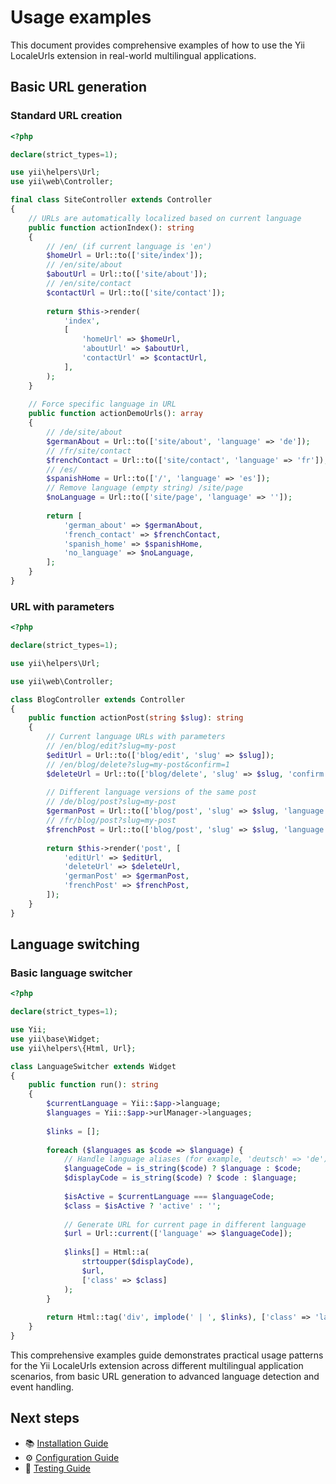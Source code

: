# Usage examples

This document provides comprehensive examples of how to use the Yii LocaleUrls extension in real-world multilingual 
applications.

## Basic URL generation

### Standard URL creation

```php
<?php

declare(strict_types=1);

use yii\helpers\Url;
use yii\web\Controller;

final class SiteController extends Controller
{
    // URLs are automatically localized based on current language
    public function actionIndex(): string
    {
        // /en/ (if current language is 'en')
        $homeUrl = Url::to(['site/index']); 
        // /en/site/about
        $aboutUrl = Url::to(['site/about']); 
        // /en/site/contact
        $contactUrl = Url::to(['site/contact']);
        
        return $this->render(
            'index', 
            [
                'homeUrl' => $homeUrl,
                'aboutUrl' => $aboutUrl,
                'contactUrl' => $contactUrl,
            ],
        );
    }
    
    // Force specific language in URL    
    public function actionDemoUrls(): array
    {
        // /de/site/about
        $germanAbout = Url::to(['site/about', 'language' => 'de']); 
        // /fr/site/contact
        $frenchContact = Url::to(['site/contact', 'language' => 'fr']);
        // /es/
        $spanishHome = Url::to(['/', 'language' => 'es']); 
        // Remove language (empty string) /site/page
        $noLanguage = Url::to(['site/page', 'language' => '']);
        
        return [
            'german_about' => $germanAbout,
            'french_contact' => $frenchContact,
            'spanish_home' => $spanishHome,
            'no_language' => $noLanguage,
        ];
    }
}
```

### URL with parameters

```php
<?php

declare(strict_types=1);

use yii\helpers\Url;

use yii\web\Controller;

class BlogController extends Controller
{
    public function actionPost(string $slug): string
    {
        // Current language URLs with parameters
        // /en/blog/edit?slug=my-post
        $editUrl = Url::to(['blog/edit', 'slug' => $slug]);
        // /en/blog/delete?slug=my-post&confirm=1
        $deleteUrl = Url::to(['blog/delete', 'slug' => $slug, 'confirm' => 1]);
        
        // Different language versions of the same post
        // /de/blog/post?slug=my-post
        $germanPost = Url::to(['blog/post', 'slug' => $slug, 'language' => 'de']);
        // /fr/blog/post?slug=my-post
        $frenchPost = Url::to(['blog/post', 'slug' => $slug, 'language' => 'fr']);
        
        return $this->render('post', [
            'editUrl' => $editUrl,
            'deleteUrl' => $deleteUrl,
            'germanPost' => $germanPost,
            'frenchPost' => $frenchPost,
        ]);
    }
}
```

## Language switching

### Basic language switcher

```php
<?php

declare(strict_types=1);

use Yii;
use yii\base\Widget;
use yii\helpers\{Html, Url};

class LanguageSwitcher extends Widget
{
    public function run(): string
    {
        $currentLanguage = Yii::$app->language;
        $languages = Yii::$app->urlManager->languages;
        
        $links = [];
        
        foreach ($languages as $code => $language) {
            // Handle language aliases (for example, 'deutsch' => 'de')
            $languageCode = is_string($code) ? $language : $code;
            $displayCode = is_string($code) ? $code : $language;
            
            $isActive = $currentLanguage === $languageCode;
            $class = $isActive ? 'active' : '';
            
            // Generate URL for current page in different language
            $url = Url::current(['language' => $languageCode]);
            
            $links[] = Html::a(
                strtoupper($displayCode),
                $url,
                ['class' => $class]
            );
        }
        
        return Html::tag('div', implode(' | ', $links), ['class' => 'language-switcher']);
    }
}
```

This comprehensive examples guide demonstrates practical usage patterns for the Yii LocaleUrls extension across 
different multilingual application scenarios, from basic URL generation to advanced language detection and event
handling.

## Next steps

- 📚 [Installation Guide](installation.md)
- ⚙️ [Configuration Guide](configuration.md)
- 🧪 [Testing Guide](testing.md)
